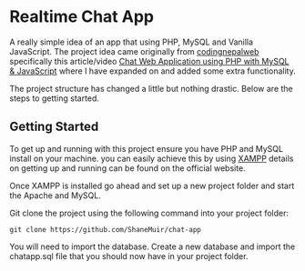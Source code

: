 # Realtime Chat App

A really simple idea of an app that using PHP, MySQL and Vanilla JavaScript. The project idea came originally
from [codingnepalweb](www.codingnepalweb.com) specifically this article/video [Chat Web Application using PHP with MySQL & JavaScript](https://www.codingnepalweb.com/chat-web-application-using-php/)
where I have expanded on and added some extra functionality.

The project structure has changed a little but nothing drastic. Below are the steps to getting started.

## Getting Started

To get up and running with this project ensure you have PHP and MySQL install on your machine. you can easily achieve this
by using [XAMPP](https://www.apachefriends.org/index.html) details on getting up and running can be found on the official website.

Once XAMPP is installed go ahead and set up a new project folder and start the Apache and MySQL. 

Git clone the project using the following command into your project folder:
```git
git clone https://github.com/ShaneMuir/chat-app
```
You will need to import the database. Create a new database and import the chatapp.sql file that you should now have in your project folder.